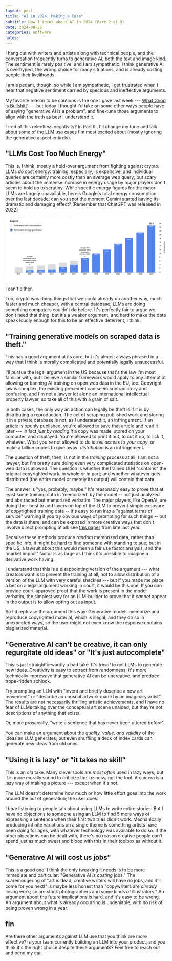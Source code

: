 ```yaml
---
layout: post
title: "AI in 2024: Making a Case"
subtitle: How I think about AI in 2024 (Part 2 of 3)
date: 2024-08-26
categories: software
notes:
---
```


I hang out with writers and artists along with technical people, and the conversation frequently turns to generative AI, both the text and image kind. The sentiment is rarely positive, and I am sympathetic. I think generative AI is overhyped, the wrong choice for many situations, and is already costing people their livelihoods.

I am a pedant, though, so while I am sympathetic, I get frustrated when I hear that negative sentiment carried by specious and ineffective arguments.

My favorite reason to be cautious is the one I gave last week --- [What Good is Bullshit?](https://sambleckley.com/writing/AI-2024-I-bullshit.html) --- but today I thought I'd take on some other ways people have of saying "generative AI is a problem", and fine-tune those arguments to align with the truth as best I understand it.

Tired of this relentless negativity? In Part III, I'll change my tune and talk about some of the LLM use cases I'm most excited about (mostly ignoring the generative aspect entirely).

## "LLMs Cost Too Much Energy"

This is, I think, mostly a hold-over argument from fighting against crypto. LLMs _do_ cost energy: training, especially, is expensive, and individual queries are certainly more costly than an average web query; but scary articles about the immense increase in energy usage by major players don't seem to hold up to scrutiny. While specific energy figures for the major LLMs are largely unavailable, here's Google's total energy consumption over the last decade; can you spot the moment Gemini started having its dramatic and damaging effect? (Remember that ChatGPT was released in 2022)

![Google Energy Usage](/assets/images/google_energy.png)

I can't either.

Too, crypto was doing things that we could already do another way, much faster and much cheaper, with a central database; LLMs are doing something computers couldn't do before. It's perfectly fair to argue we don't need that thing, but it's a weaker argument, and hard to make the data speak loudly enough for this to be an effective deterrent, I think.

## "Training generative models on scraped data is theft."

This has a good argument at its core, but it's almost always phrased in a way that I think is morally complicated and potentially legally unsuccessful.

I'll pursue the legal argument in the US because that's the law I'm most familiar with, but I believe a similar framework would apply to any attempt at allowing or banning AI training on open web data in the EU, too. Copyright law is complex, the existing precedent can seem contradictory and confusing, and I'm not a lawyer let alone an international intellectual property lawyer, so take all of this with a grain of salt.

In both cases, the only way an action can legally be theft is if it is by distributing a reproduction. The act of scraping published work and storing it in a private database is not, as I understand it, an infringement. If an article is openly published, you're allowed to save that article and read it later --- in fact _just by reading it_ a copy was made, stored on your computer, and displayed. You're allowed to print it out, to cut it up, to lick it, whatever. What you're not allowed to do is _sell access to your copy_, or make a billion copies to give away: _distribution_ is an infringement.

The question of theft, then, is not in the _training_ process at all; I am not a lawyer, but I'm pretty sure doing even very complicated statistics on open-web data is allowed. The question is whether the trained LLM "contains" the original copyrighted work, in whole or in part; and whether whatever gets distributed (the entire model or merely its output) will contain that data.

The answer is "yes, probably, maybe." It's reasonably easy to prove that at least some training data is 'memorized' by the model -- not just analyzed and abstracted but memorized verbatim. The major players, like OpenAI, are doing their best to add layers on top of the LLM to prevent simple exposure of copyrighted training data -- it's easy to run into a "against terms of service" warning if you try obvious ways of prompting for such things -- but the data is there, and can be exposed in more creative ways that don't involve direct prompting at all: see [this paper](https://systems.cs.columbia.edu/private-systems-class/papers/Carlini2023Scalable.pdf) from late last year.

Because these methods produce _random_ memorized data, rather than specific info, it might be hard to find someone with standing to sue; but in the US, a lawsuit about this would mean a fair use factor analysis, and the 'market impact' factor is as large as I think it's possible to imagine a derivative work having.

I understand that this is a disappointing version of the argument --- what creators want is to prevent the training at all, not to allow distribution of a version of the LLM with very careful shackles --- but if you made me place a bet on a legal argument working in court, it would be this one. If you can provide court-approved proof that the work is present in the model verbatim, the simplest way for an LLM-builder to prove that it _cannot_ appear in the output is to allow opting out as input.

So I'd rephrase the argument this way: Generative models memorize and reproduce copyrighted material, which is illegal; and they do so in unexpected ways, so the user might not even know the response contains plagiarized material.

## "Generative AI can't be creative, it can only regurgitate old ideas" or "It's just autocomplete"

This is just straightforwardly a bad take. It's _trivial_ to get LLMs to generate new ideas. Creativity is easy to extract from randomness; it's more technically impressive that generative AI can be uncreative, and produce trope-ridden schlock.

Try prompting an LLM with "invent and briefly describe a new art movement" or "describe an unusual artwork made by an imaginary artist". The results are not necessarily thrilling artistic achievements, and I have no fear of LLMs taking over the conceptual art scene unaided, but they're not descriptions of anything that exists.

Or, more prosaically, "write a sentence that has never been uttered before".

You can make an argument about the _quality, value, and validity_ of the ideas an LLM generates, but even shuffling a deck of index cards can generate new ideas from old ones.

## "Using it is lazy" or "it takes no skill"

This is an _old_ take. Many clever tools are _most often_ used in lazy ways; but it is more morally sound to criticize the laziness, not the tool. A camera is a lazy way of making a picture --- except when it's not.

The LLM doesn't determine how much or how little effort goes into the work around the act of generation; the user does.

I _hate_ listening to people talk about using LLMs to write entire stories. But I have no objections to someone using an LLM to find 5 more ways of expressing a sentence when their first two tries didn't work. Mechanically producing infinite variations on a single theme is something artists have been doing for ages, with whatever technology was available to do so. If the other objections can be dealt with, there's no reason creative people can't spend just as much sweat and blood with this in their toolbox as without it.

## "Generative AI will cost us jobs"

This is a good one! I think the only tweaking it needs is to be more immediate and particular: "Generative AI _is costing_ jobs." The scaremongering of "art is dead, creative writers will have no jobs, and it'll come for you next!" is maybe less honest than "copywriters are _already_ losing work; so are stock photographers and some kinds of illustrators." An argument about the future implications is hard, and it's easy to be wrong. An argument about what is already occurring is undeniable, with no risk of being proven wrong in a year.

## fin

Are there other arguments against LLM use that you think are more effective? Is your team currently building an LLM into your product, and you think it's the right choice despite these arguments? Feel free to reach out and bend my ear.

